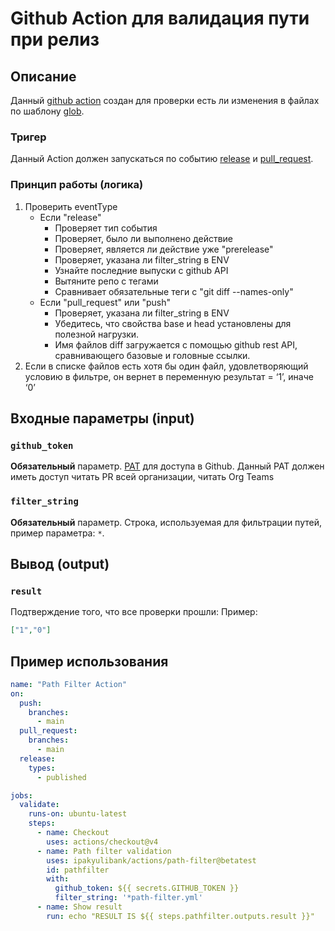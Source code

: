 # Github Action для валидация пути при релиз 

## Описание

Данный [github action](https://docs.github.com/en/actions) создан для проверки есть ли изменения в файлах по шаблону [glob](https://en.wikipedia.org/wiki/Glob_(programming)).

### Тригер

Данный Action должен запускаться по событию [release](https://docs.github.com/en/actions/using-workflows/events-that-trigger-workflows#release) и [pull_request](https://docs.github.com/en/actions/using-workflows/events-that-trigger-workflows#pull_request).

### Принцип работы (логика)

1. Проверить eventType
    - Если "release"
      - Проверяет тип события
      - Проверяет, было ли выполнено действие
      - Проверяет, является ли действие уже "prerelease"
      - Проверяет, указана ли filter_string в ENV
      - Узнайте последние выпуски с github API
      - Вытяните репо с тегами
      - Сравнивает обязательные теги с "git diff --names-only"
    - Если "pull_request" или "push"
      - Проверяет, указана ли filter_string в ENV
      - Убедитесь, что свойства base и head установлены для полезной нагрузки.
      - Имя файлов diff загружается с помощью github rest API, сравнивающего базовые и головные ссылки.
2. Если в списке файлов есть хотя бы один файл, удовлетворяющий условию в фильтре, он вернет в переменную результат = ‘1’, иначе ‘0’


## Входные параметры (input)

### `github_token`

**Обязательный** параметр. [PAT](https://docs.github.com/en/authentication/keeping-your-account-and-data-secure/creating-a-personal-access-token) для доступа в Github. Данный PAT должен иметь доступ читать PR всей организации, читать Org Teams

### `filter_string`

**Обязательный** параметр. Строка, используемая для фильтрации путей, пример параметра: `*`.


## Вывод (output)

### `result`

Подтверждение того, что все проверки прошли:
Пример:
```json
["1","0"]
```

##  Пример использования
```yaml
name: "Path Filter Action"
on:
  push:
    branches:
      - main
  pull_request:
    branches:
      - main
  release:
    types:
      - published

jobs:
  validate:
    runs-on: ubuntu-latest
    steps:
      - name: Checkout
        uses: actions/checkout@v4
      - name: Path filter validation
        uses: ipakyulibank/actions/path-filter@betatest
        id: pathfilter
        with:
          github_token: ${{ secrets.GITHUB_TOKEN }}
          filter_string: '*path-filter.yml'
      - name: Show result    
        run: echo "RESULT IS ${{ steps.pathfilter.outputs.result }}"

```